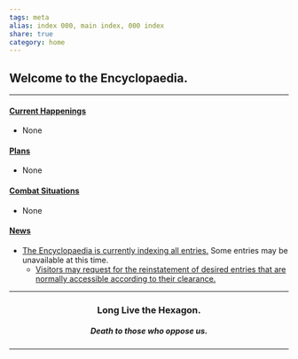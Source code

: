 ```yaml
---
tags: meta
alias: index 000, main index, 000 index
share: true
category: home
---
```


## Welcome to the Encyclopaedia.

---
#### <u>Current Happenings</u>
- None

#### <u>Plans</u>
- None

#### <u>Combat Situations</u>
- None

#### <u>News</u>
- <u>The Encyclopaedia is currently indexing all entries.</u> Some entries may be unavailable at this time.
	- <u>Visitors may request for the reinstatement of desired entries that are normally accessible according to their clearance.</u>

---

<center><H3>Long Live the Hexagon.</H3><H5>Death to those who oppose us.</H5></center>

---